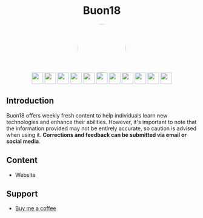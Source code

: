 <h1 style="text-align: center" align="center">
    Buon18
</h1>

<div style="display: grid; place-items: center; border-radius: 100%; overflow: hidden;" align="center">
    <img src="https://github.com/buon18.png" style="width: 128px; height: 128px; border-radius: 100%;" />
</div>

<div style="text-align: center; width: 80%; margin: 0 auto;">
  <img src="https://img.shields.io/badge/docker-%232496ed.svg?style=for-the-badge&logo=docker&logoColor=white" height="30">

  <img src="https://img.shields.io/badge/reactjs-%23fff.svg?style=for-the-badge&logo=react&logoColor=#05a6d2" height="30">
  <img src="https://img.shields.io/badge/typescript-%23fff.svg?style=for-the-badge&logo=typescript&logoColor=007ACC" height="30">
  <img src="https://img.shields.io/badge/javascript-%23fff.svg?style=for-the-badge&logo=javascript&logoColor="f0db4f" height="30">
  <img src="https://img.shields.io/badge/tailwindcss-%23FFF.svg?style=for-the-badge&logo=tailwindcss&logoColor=#0dafd2" height="30">
  <img src="https://img.shields.io/badge/firebase-%23FFF.svg?style=for-the-badge&logo=firebase&logoColor=#0dafd2" height="30">
  <img src="https://img.shields.io/badge/springboot-%23FFF.svg?style=for-the-badge&logo=springboot&logoColor=#0dafd2" height="30">
  <img src="https://img.shields.io/badge/python-%23FFF.svg?style=for-the-badge&logo=python&logoColor=#0dafd2" height="30">
  <img src="https://img.shields.io/badge/npm-%23FFF.svg?style=for-the-badge&logo=npm&logoColor=#0dafd2" height="30">
  <img src="https://img.shields.io/badge/jenkins-%23FFF.svg?style=for-the-badge&logo=jenkins&logoColor=#0dafd2" height="30">
  <img src="https://img.shields.io/badge/kubernetes-%23FFF.svg?style=for-the-badge&logo=kubernetes&logoColor=#0dafd2" height="30">
</div>


## Introduction
Buon18 offers weekly fresh content to help individuals learn new technologies and enhance their abilities. However, it's important to note that the information provided may not be entirely accurate, so caution is advised when using it. **Corrections and feedback can be submitted via email or social media**.

## Content

- Website

## Support

- [Buy me a coffee](https://www.buymeacoffee.com/metaphorlism)
